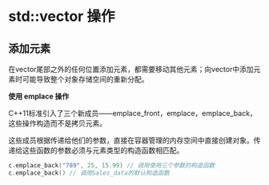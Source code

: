 # std::vector 操作

## 添加元素

在vector尾部之外的任何位置添加元素，都需要移动其他元素；向vector中添加元素时可能导致整个对象存储空间的重新分配。

**使用 emplace 操作**

C++11标准引入了三个新成员——emplace_front，emplace，emplace_back，这些操作构造而不是拷贝元素。

这些成员根据传递给他们的参数，直接在容器管理的内存空间中直接创建对象。传递给这些函数的参数必须与元素类型的构造函数相匹配。

```c++
c.emplace_back("789", 25, 15.99) // 调用使用三个参数的构造函数
c.emplace_back() // 调用Sales_data的默认构造函数
```


